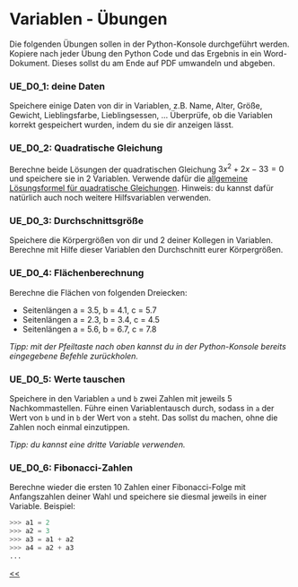 # Variablen - Übungen

Die folgenden Übungen sollen in der Python-Konsole durchgeführt werden.
Kopiere nach jeder Übung den Python Code und das 
Ergebnis in ein Word-Dokument.
Dieses sollst du am Ende auf PDF umwandeln und abgeben.

### UE_D0_1: deine Daten

Speichere einige Daten von dir in Variablen, z.B. Name, Alter, Größe, Gewicht, Lieblingsfarbe, Lieblingsessen, ...
Überprüfe, ob die Variablen korrekt gespeichert wurden, indem du sie dir anzeigen lässt.

### UE_D0_2: Quadratische Gleichung

Berechne beide Lösungen der quadratischen Gleichung $3x^2 + 2x - 33 = 0$ 
und speichere sie in 2 Variablen.
Verwende dafür die [allgemeine Lösungsformel für quadratische Gleichungen](https://de.wikipedia.org/wiki/Quadratische_Gleichung#a-b-c-Formel).
Hinweis: du kannst dafür natürlich auch noch weitere Hilfsvariablen verwenden.

### UE_D0_3: Durchschnittsgröße

Speichere die Körpergrößen von dir und 2 deiner Kollegen in Variablen.
Berechne mit Hilfe dieser Variablen den Durchschnitt eurer Körpergrößen.

### UE_D0_4: Flächenberechnung

Berechne die Flächen von folgenden Dreiecken:
   - Seitenlängen a = 3.5, b = 4.1, c = 5.7
   - Seitenlängen a = 2.3, b = 3.4, c = 4.5
   - Seitenlängen a = 5.6, b = 6.7, c = 7.8

*Tipp: mit der Pfeiltaste nach oben kannst du in der 
Python-Konsole bereits eingegebene Befehle zurückholen.*

### UE_D0_5: Werte tauschen

Speichere in den Variablen `a` und `b` zwei Zahlen mit jeweils 5 Nachkommastellen.
Führe einen Variablentausch durch, 
sodass in `a` der Wert von `b` und in `b` der Wert von `a` steht.
Das sollst du machen, ohne die Zahlen noch einmal einzutippen.

*Tipp: du kannst eine dritte Variable verwenden.*

### UE_D0_6: Fibonacci-Zahlen

Berechne wieder die ersten 10 Zahlen einer Fibonacci-Folge mit 
Anfangszahlen deiner Wahl und speichere sie diesmal jeweils in einer Variable.
Beispiel:

```python
>>> a1 = 2
>>> a2 = 3
>>> a3 = a1 + a2
>>> a4 = a2 + a3
...
```


[<<](../skriptum/3.0_Variablen.md)